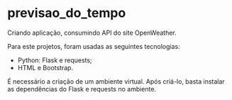 # previsao_do_tempo
Criando aplicação, consumindo API do site OpenWeather.

Para este projetos, foram usadas as seguintes tecnologias:
- Python: Flask e requests;
- HTML e Bootstrap.

É necessário a criação de um ambiente virtual. Após criá-lo, basta instalar as dependências do Flask e requests no ambiente.
